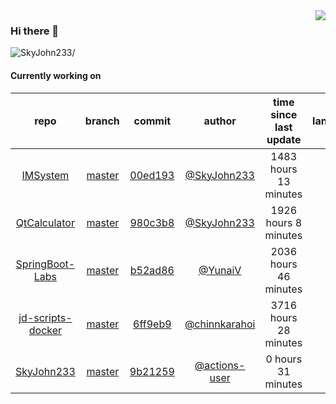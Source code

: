 <img align="right" src="https://github-readme-stats.vercel.app/api?username=SkyJohn233&show_icons=true&hide_title=true&theme=dark" />

### Hi there 👋



<p align="left"> <img src=https://komarev.com/ghpvc/?username=SkyJohn233 alt=SkyJohn233/> </p>


<!--
**yzs981130/yzs981130** is a ✨ _special_ ✨ repository because its `README.md` (this file) appears on your GitHub profile.

Here are some ideas to get you started:

- 🔭 I’m currently working on ...
- 🌱 I’m currently learning ...
- 👯 I’m looking to collaborate on ...
- 🤔 I’m looking for help with ...
- 💬 Ask me about ...
- 📫 How to reach me: ...
- 😄 Pronouns: ...
- ⚡ Fun fact: ...
-->

#### Currently working on


| repo | branch | commit | author | time since last update | language |
|:---:|:---:|:---:|:---:|:---:|:---:|
| [IMSystem](https://github.com/SkyJohn233/IMSystem) | [master](https://github.com/SkyJohn233/IMSystem/tree/master) |[00ed193](https://github.com/SkyJohn233/IMSystem/commit/00ed19382bba5ad8d73143d9a52391953c86238f) | [@SkyJohn233](https://github.com/SkyJohn233) |1483 hours 13 minutes | ![](https://img.shields.io/badge/language-Java-default.svg?style=flat-square)|
| [QtCalculator](https://github.com/SkyJohn233/QtCalculator) | [master](https://github.com/SkyJohn233/QtCalculator/tree/master) |[980c3b8](https://github.com/SkyJohn233/QtCalculator/commit/980c3b87a2dfc214772a9beaef4d2895d5d59bd7) | [@SkyJohn233](https://github.com/SkyJohn233) |1926 hours 8 minutes | ![](https://img.shields.io/badge/language-Makefile-default.svg?style=flat-square)|
| [SpringBoot-Labs](https://github.com/SkyJohn233/SpringBoot-Labs) | [master](https://github.com/SkyJohn233/SpringBoot-Labs/tree/master) |[b52ad86](https://github.com/SkyJohn233/SpringBoot-Labs/commit/b52ad86a2e3cf5a71312a350875abaf5fe57626b) | [@YunaiV](https://github.com/YunaiV) |2036 hours 46 minutes | ![](https://img.shields.io/badge/language-Java-default.svg?style=flat-square)|
| [jd-scripts-docker](https://github.com/SkyJohn233/jd-scripts-docker) | [master](https://github.com/SkyJohn233/jd-scripts-docker/tree/master) |[6ff9eb9](https://github.com/SkyJohn233/jd-scripts-docker/commit/6ff9eb9dfc643bc08223c8c3f258da3fe63d9c2c) | [@chinnkarahoi](https://github.com/chinnkarahoi) |3716 hours 28 minutes | ![](https://img.shields.io/badge/language-Shell-default.svg?style=flat-square)|
| [SkyJohn233](https://github.com/SkyJohn233/SkyJohn233) | [master](https://github.com/SkyJohn233/SkyJohn233/tree/master) |[9b21259](https://github.com/SkyJohn233/SkyJohn233/commit/9b21259a6b56ec9f269f1dc225d5050f9a254fe7) | [@actions-user](https://github.com/actions-user) |0 hours 31 minutes | ![](https://img.shields.io/badge/language-Go-default.svg?style=flat-square)|
